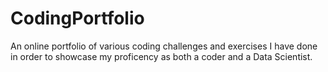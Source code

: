 # CodingPortfolio
An online portfolio of various coding challenges and exercises I have done in order to showcase my proficency as both a coder and a Data Scientist.
